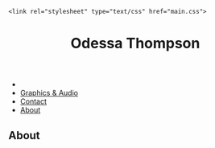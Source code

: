	
<head>
	<title> Odessa Emmanuelle Thompson </title>
	
	<link rel="stylesheet" type="text/css" href="main.css"> 
<head>
	
<header>
	<h1>Odessa Thompson</h1>
</header>

<div class="navvv">	
<nav>
	<ul class="allnavv">
			<li class="navigation"><a href="news.asp"></a></li>
  			<li class="navigation"><a href="news.asp">Graphics & Audio</a></li>
  			<li class="navigation"><a href="contact.asp">Contact</a></li>
  			<li class="navigation"><a href="about.asp">About</a></li>
	</ul>
</nav>
</div>

<body>
    <h2 class="textmain">About</h2>
</body>



